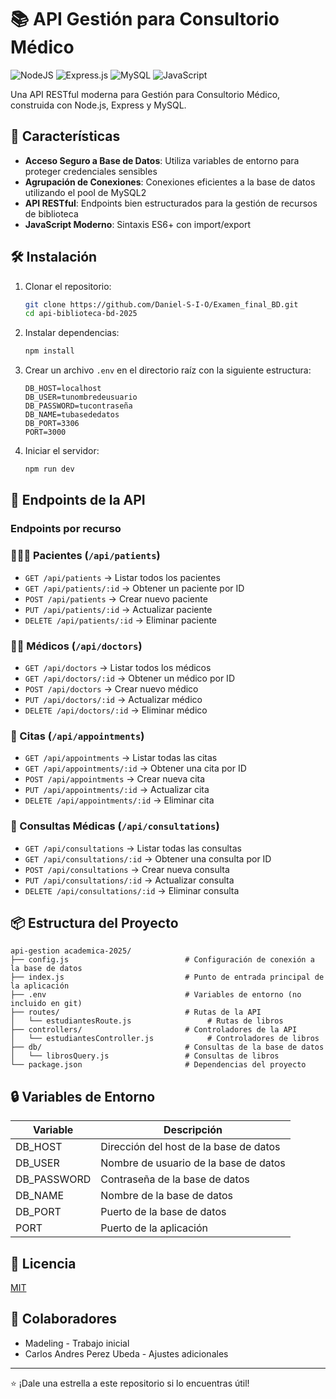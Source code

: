 # 📚 API Gestión para Consultorio Médico

![NodeJS](https://img.shields.io/badge/node.js-6DA55F?style=for-the-badge&logo=node.js&logoColor=white)
![Express.js](https://img.shields.io/badge/express.js-%23404d59.svg?style=for-the-badge&logo=express&logoColor=%2361DAFB)
![MySQL](https://img.shields.io/badge/mysql-%2300f.svg?style=for-the-badge&logo=mysql&logoColor=white)
![JavaScript](https://img.shields.io/badge/javascript-%23323330.svg?style=for-the-badge&logo=javascript&logoColor=%23F7DF1E)

Una API RESTful moderna para Gestión para Consultorio Médico, construida con Node.js, Express y MySQL.

## 🚀 Características

- **Acceso Seguro a Base de Datos**: Utiliza variables de entorno para proteger credenciales sensibles
- **Agrupación de Conexiones**: Conexiones eficientes a la base de datos utilizando el pool de MySQL2
- **API RESTful**: Endpoints bien estructurados para la gestión de recursos de biblioteca
- **JavaScript Moderno**: Sintaxis ES6+ con import/export

## 🛠️ Instalación

1. Clonar el repositorio:
   ```bash
   git clone https://github.com/Daniel-S-I-O/Examen_final_BD.git
   cd api-biblioteca-bd-2025
   ```

2. Instalar dependencias:
   ```bash
   npm install
   ```

3. Crear un archivo `.env` en el directorio raíz con la siguiente estructura:
   ```
   DB_HOST=localhost
   DB_USER=tunombredeusuario
   DB_PASSWORD=tucontraseña
   DB_NAME=tubasededatos
   DB_PORT=3306
   PORT=3000
   ```

4. Iniciar el servidor:
   ```bash
   npm run dev
   ```

## 🔌 Endpoints de la API

### Endpoints por recurso

### 🧑‍🤝‍🧑 Pacientes (`/api/patients`)

- `GET /api/patients` → Listar todos los pacientes
- `GET /api/patients/:id` → Obtener un paciente por ID
- `POST /api/patients` → Crear nuevo paciente
- `PUT /api/patients/:id` → Actualizar paciente
- `DELETE /api/patients/:id` → Eliminar paciente

### 🧑‍⚕️ Médicos (`/api/doctors`)

- `GET /api/doctors` → Listar todos los médicos
- `GET /api/doctors/:id` → Obtener un médico por ID
- `POST /api/doctors` → Crear nuevo médico
- `PUT /api/doctors/:id` → Actualizar médico
- `DELETE /api/doctors/:id` → Eliminar médico

### 📆 Citas (`/api/appointments`)

- `GET /api/appointments` → Listar todas las citas
- `GET /api/appointments/:id` → Obtener una cita por ID
- `POST /api/appointments` → Crear nueva cita
- `PUT /api/appointments/:id` → Actualizar cita
- `DELETE /api/appointments/:id` → Eliminar cita

### 📝 Consultas Médicas (`/api/consultations`)

- `GET /api/consultations` → Listar todas las consultas
- `GET /api/consultations/:id` → Obtener una consulta por ID
- `POST /api/consultations` → Crear nueva consulta
- `PUT /api/consultations/:id` → Actualizar consulta
- `DELETE /api/consultations/:id` → Eliminar consulta


## 📦 Estructura del Proyecto

```
api-gestion academica-2025/
├── config.js                          # Configuración de conexión a la base de datos
├── index.js                           # Punto de entrada principal de la aplicación
├── .env                               # Variables de entorno (no incluido en git)
├── routes/                            # Rutas de la API 
│   └── estudiantesRoute.js                 # Rutas de libros
├── controllers/                       # Controladores de la API
│   └── estudiantesController.js            # Controladores de libros
├── db/                                # Consultas de la base de datos
│   └── librosQuery.js                 # Consultas de libros
└── package.json                       # Dependencias del proyecto
```

## 🔒 Variables de Entorno

| Variable | Descripción |
|----------|-------------|
| DB_HOST  | Dirección del host de la base de datos |
| DB_USER  | Nombre de usuario de la base de datos |
| DB_PASSWORD | Contraseña de la base de datos |
| DB_NAME  | Nombre de la base de datos |
| DB_PORT  | Puerto de la base de datos |
| PORT     | Puerto de la aplicación |

## 📝 Licencia

[MIT](./LICENSE)

## 👥 Colaboradores

- Madeling - Trabajo inicial
- Carlos Andres Perez Ubeda - Ajustes adicionales

---

⭐️ ¡Dale una estrella a este repositorio si lo encuentras útil! 